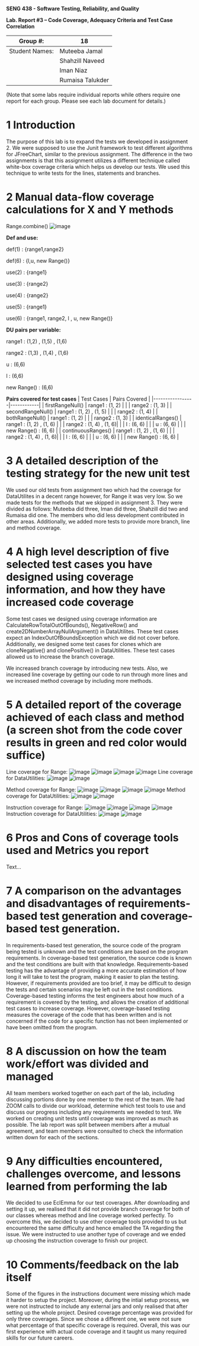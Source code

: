 **SENG 438 - Software Testing, Reliability, and Quality**

**Lab. Report #3 – Code Coverage, Adequacy Criteria and Test Case Correlation**

| Group \#:       | 18 |
|-----------------|---|
| Student Names:  |  Muteeba Jamal |
|                 |  Shahzill Naveed |
|                 |  Iman Niaz |
|                 |  Rumaisa Talukder |

(Note that some labs require individual reports while others require one report
for each group. Please see each lab document for details.)

# 1 Introduction

The purpose of this lab is to expand the tests we developed in assignment 2. We were supposed to use the Junit framework to test different algorithms for JFreeChart, similar to the previous assignment. The difference in the two assignments is that this assignment utilizes a different technique called white-box coverage criteria which helps us develop our tests. We used this technique to write tests for the lines, statements and branches.

# 2 Manual data-flow coverage calculations for X and Y methods

Range.combine()
![image](https://user-images.githubusercontent.com/101993148/222874712-9aadea1c-1adf-46c5-a6e8-2e5d9c870f4f.png)

**Def and use:**

def(1) : {range1,range2}

def(6) : {l,u, new Range()}

use(2) : {range1} 

use(3) : {range2}

use(4) : {range2}

use(5) : {range1}

use(6) : {range1, range2, l , u, new Range()}

**DU pairs per variable:**

range1 : (1,2) , (1,5) , (1,6)

range2 : (1,3) , (1,4) , (1,6)

u : (6,6)

l : (6,6)

new Range() : (6,6)

**Pairs covered for test cases**
| Test Cases       | Pairs Covered |
|-----------------|------------|
|  firstRangeNull()  | range1 : (1, 2)  |
|                 | range2 : (1, 3)  |
| secondRangeNull()  | range1 : (1, 2) , (1, 5)  |
|                 |  range2 : (1, 4) |
| bothRangeNull()  | range1 : (1, 2) |
|                 |  range2 : (1, 3) |
| identicalRanges()  | range1 : (1, 2) , (1, 6) |
|                 |  range2 : (1, 4) , (1, 6)|
|                 |  l : (6, 6) |
|                 |  u : (6, 6) |
|                 |  new Range() : (6, 6) |
| continuousRanges()  | range1 : (1, 2) , (1, 6) |
|                 |  range2 : (1, 4) , (1, 6)|
|                 |  l : (6, 6) |
|                 |  u : (6, 6) |
|                 |  new Range() : (6, 6) |


# 3 A detailed description of the testing strategy for the new unit test

We used our old tests from assignment two which had the coverage for DataUtilites in a decent range however, for Range it was very low. So we made tests for the methods that we skipped in assignment 3.  They were divided as follows: Muteeba did three, Iman did three, Shahzill did two and Rumaisa did one. The members who did less development contributed in other areas. Additionally, we added more tests to provide more branch, line and method coverage.

# 4 A high level description of five selected test cases you have designed using coverage information, and how they have increased code coverage

Some test cases we designed using coverage information are CalculateRowTotalOutOfBounds(), NegativeRow() and create2DNumberArrayNullArgument() in DataUtilites. These test cases expect an IndexOutOfBoundsException which we did not cover before. Additionally, we designed some test cases for clones which are cloneNegative() and clonePositive() in DataUtilities. These test cases allowed us to increase the branch coverage.

We increased branch coverage by introducing new tests. Also, we increased line coverage by getting our code to run through more lines and we increased method coverage by including more methods. 

# 5 A detailed report of the coverage achieved of each class and method (a screen shot from the code cover results in green and red color would suffice)

Line coverage for Range:
![image](https://user-images.githubusercontent.com/101993148/222327588-1b586def-2b06-4583-9796-44d92224d225.png)
![image](https://user-images.githubusercontent.com/101993148/222327671-01572a39-9ae9-4b05-8b03-dd3e09b16b81.png)
![image](https://user-images.githubusercontent.com/101993148/222327703-f1439481-f325-45ae-920e-37f3a8c868e2.png)
![image](https://user-images.githubusercontent.com/101993148/222327724-061f333d-fffd-472b-9b23-f32093701e17.png)
Line coverage for DataUtilities:
![image](https://user-images.githubusercontent.com/101993148/222327781-25461c93-ca7c-4640-8e3b-ed33628c91ea.png)
![image](https://user-images.githubusercontent.com/101993148/222327808-43ffec61-6b26-4f2d-a8d2-01839f873c07.png)

Method coverage for Range:
![image](https://user-images.githubusercontent.com/101993148/222327876-9dea5109-eb94-4860-925c-c61b36aaa65e.png)
![image](https://user-images.githubusercontent.com/101993148/222327901-f00d8d12-cb6f-4b56-a2bc-ecfc6cd9ea90.png)
![image](https://user-images.githubusercontent.com/101993148/222327916-b8d5f842-82cf-4cfc-a214-1ca8ce89f128.png)
![image](https://user-images.githubusercontent.com/101993148/222327930-09c09f3d-159a-4c9a-a673-61096f08c830.png)
Method coverage for DataUtilities:
![image](https://user-images.githubusercontent.com/101993148/222327972-6a786e12-96f2-4b00-ace6-5486015c519b.png)
![image](https://user-images.githubusercontent.com/101993148/222327985-759afa87-9618-4f65-99bd-1aa8506192b5.png)

Instruction coverage for Range:
![image](https://user-images.githubusercontent.com/101993148/222328080-81e5d5f8-88e1-4f48-a29d-2db14dc6aee1.png)
![image](https://user-images.githubusercontent.com/101993148/222328095-f78b8574-27e6-4c8d-8d86-7b0b6e4f9094.png)
![image](https://user-images.githubusercontent.com/101993148/222328112-55b912a3-a18e-457b-8d47-ee65b80bbcab.png)
![image](https://user-images.githubusercontent.com/101993148/222328125-b9886bbf-df29-433e-bf22-088a94f14dec.png)
Instruction coverage for DataUtilities:
![image](https://user-images.githubusercontent.com/101993148/222328232-5abe8401-2dee-4222-9a32-170c4e9564db.png)
![image](https://user-images.githubusercontent.com/101993148/222328298-1b774320-a737-47e7-8a38-88f573593b90.png)



# 6 Pros and Cons of coverage tools used and Metrics you report

Text…

# 7 A comparison on the advantages and disadvantages of requirements-based test generation and coverage-based test generation.

In requirements-based test generation, the source code of the program being tested is unknown and the test conditions are based on the program requirements. In coverage-based test generation, the source code is known and the test conditions are built with that knowledge.
Requirements-based testing has the advantage of providing a more accurate estimation of how long it will take to test the program, making it easier to plan the testing. However, if requirements provided are too brief, it may be difficult to design the tests and certain scenarios may be left out in the test conditions.
Coverage-based testing informs the test engineers about how much of a requirement is covered by the testing, and allows the creation of additional test cases to increase coverage. However, coverage-based testing measures the coverage of the code that has been written and is not concerned if the code for a specific function has not been implemented or have been omitted from the program.

# 8 A discussion on how the team work/effort was divided and managed

All team members worked together on each part of the lab, including discussing portions done by one member to the rest of the team. We had ZOOM calls to divide our workload, determine which test tools to use and discuss our progress including any requirements we needed to test. We worked on creating unit tests until coverage was improved as much as possible. The lab report was split between members after a mutual agreement, and team members were consulted to check the information written down for each of the sections.

# 9 Any difficulties encountered, challenges overcome, and lessons learned from performing the lab

We decided to use EclEmma for our test coverages. After downloading and setting it up, we realised that it did not provide branch coverage for both of our classes whereas method and line coverage worked perfectly. To overcome this, we decided to use other coverage tools provided to us but encountered the same difficulty and hence emailed the TA regarding the issue. We were instructed to use another type of coverage and we ended up choosing the instruction coverage to finish our project. 

# 10 Comments/feedback on the lab itself

Some of the figures in the instructions document were missing which made it harder to setup the project. Moreover, during the intial setup process, we were not instructed to include any external jars and only realised that after setting up the whole project. Desired coverage percentage was provided for only three coverages. Since we chose a different one, we were not sure what percentage of that specific coverage is required. Overall, this was our first experience with actual code coverage and it taught us many required skills for our future careers. 
